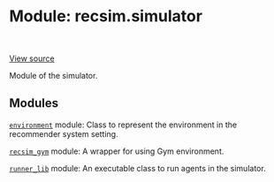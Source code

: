 <div itemscope itemtype="http://developers.google.com/ReferenceObject">
<meta itemprop="name" content="recsim.simulator" />
<meta itemprop="path" content="Stable" />
</div>

# Module: recsim.simulator

<table class="tfo-notebook-buttons tfo-api" align="left">
</table>

<a target="_blank" href="https://github.com/google-research/recsim/tree/master/recsim//simulator/__init__.py">View
source</a>

Module of the simulator.

<!-- Placeholder for "Used in" -->

## Modules

[`environment`](../recsim/simulator/environment.md) module: Class to represent
the environment in the recommender system setting.

[`recsim_gym`](../recsim/simulator/recsim_gym.md) module: A wrapper for using
Gym environment.

[`runner_lib`](../recsim/simulator/runner_lib.md) module: An executable class to
run agents in the simulator.
